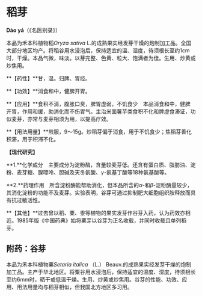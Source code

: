 # 稻芽

**Dào yá**（《名医别录》）

本品为禾本科植物稻*Oryza sativa* L.的成熟果实经发芽干燥的炮制加工品。全国大部分地区均产。将稻谷用水浸泡后，保持适宜的温、湿度，待须根长至约1cm时，干燥。本品气微，味淡。以芽完整、色黄、粒大、饱满者为佳。生用、炒黄或炒焦用。

**【药性】**甘，温。归脾、胃经。

**【功效】**消食和中，健脾开胃。

**【应用】**食积不消，腹胀口臭，脾胃虚弱，不饥食少　本品消食和中，健脾开胃，作用和缓，助消化而不伤胃气。主治米面薯芋类食积不化和脾虚食滞证，功似麦芽，亦常与麦芽相须为用，以提高疗效。

**【用法用量】**煎服，9～15g。炒稻芽偏于消食，用于不饥食少；焦稻芽善化积滞，用于积滞不化。

**【现代研究】**

**1.**化学成分　主要成分为淀粉酶，含量较麦芽低。还含有蛋白质、脂肪油、淀粉、麦芽糖、腺嘌呤、胆碱及天冬氨酸、*γ*-氨基丁酸等18种氨基酸等。

**2.**药理作用　所含淀粉酶能帮助消化，但本品所含的*α*-和*β*-淀粉酶量较少，其消化淀粉的功能不及麦芽。实验表明，谷芽可通过抑制肥大细胞组织胺释放而具有抗过敏活性。

**【其他】**过去曾以稻、粟、黍等植物的果实发芽作谷芽入药，认为药效亦相近。1985年版《中国药典》始将粟芽以谷芽为正名收载，并同时收载且单列稻芽。

## 附药：谷芽

本品为禾本科植物粟*Setaria italica* （L.） Beauv.的成熟果实经发芽干燥的炮制加工品。主产于华北地区。将粟谷用水浸泡后，保持适宜的温度、湿度，待须根长至约6mm时，晒干或低温干燥。生用、炒黄或炒焦用。谷芽的性能、功效、应用、用法用量均与稻芽相似，但我国北方地区多习用。